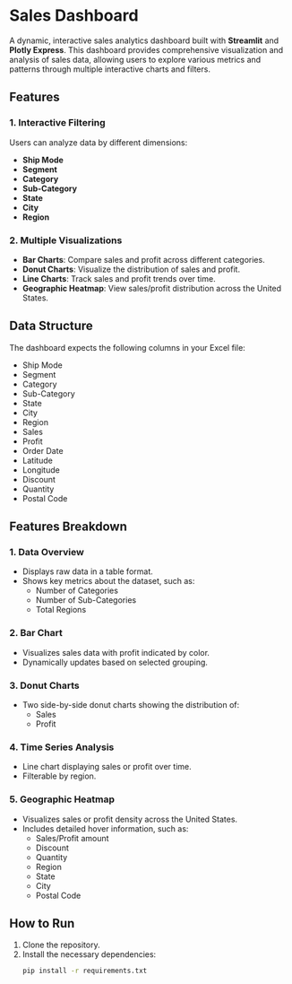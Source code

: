 # Sales Dashboard

A dynamic, interactive sales analytics dashboard built with **Streamlit** and **Plotly Express**. This dashboard provides comprehensive visualization and analysis of sales data, allowing users to explore various metrics and patterns through multiple interactive charts and filters.

## Features

### 1. Interactive Filtering
Users can analyze data by different dimensions:

- **Ship Mode**
- **Segment**
- **Category**
- **Sub-Category**
- **State**
- **City**
- **Region**

### 2. Multiple Visualizations

- **Bar Charts**: Compare sales and profit across different categories.
- **Donut Charts**: Visualize the distribution of sales and profit.
- **Line Charts**: Track sales and profit trends over time.
- **Geographic Heatmap**: View sales/profit distribution across the United States.

## Data Structure

The dashboard expects the following columns in your Excel file:

- Ship Mode
- Segment
- Category
- Sub-Category
- State
- City
- Region
- Sales
- Profit
- Order Date
- Latitude
- Longitude
- Discount
- Quantity
- Postal Code

## Features Breakdown

### 1. Data Overview

- Displays raw data in a table format.
- Shows key metrics about the dataset, such as:
  - Number of Categories
  - Number of Sub-Categories
  - Total Regions

### 2. Bar Chart

- Visualizes sales data with profit indicated by color.
- Dynamically updates based on selected grouping.

### 3. Donut Charts

- Two side-by-side donut charts showing the distribution of:
  - Sales
  - Profit

### 4. Time Series Analysis

- Line chart displaying sales or profit over time.
- Filterable by region.

### 5. Geographic Heatmap

- Visualizes sales or profit density across the United States.
- Includes detailed hover information, such as:
  - Sales/Profit amount
  - Discount
  - Quantity
  - Region
  - State
  - City
  - Postal Code

## How to Run

1. Clone the repository.
2. Install the necessary dependencies:
   ```bash
   pip install -r requirements.txt
